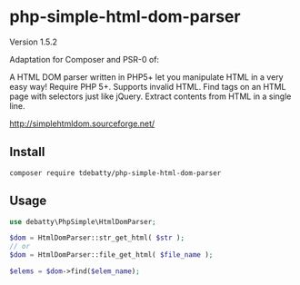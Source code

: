 # php-simple-html-dom-parser

Version 1.5.2

Adaptation for Composer and PSR-0 of:

A HTML DOM parser written in PHP5+ let you manipulate HTML in a very easy way!
Require PHP 5+.
Supports invalid HTML.
Find tags on an HTML page with selectors just like jQuery.
Extract contents from HTML in a single line.

http://simplehtmldom.sourceforge.net/


## Install

```
composer require tdebatty/php-simple-html-dom-parser
```

## Usage

```php
use debatty\PhpSimple\HtmlDomParser;

$dom = HtmlDomParser::str_get_html( $str );
// or
$dom = HtmlDomParser::file_get_html( $file_name );

$elems = $dom->find($elem_name);
```

